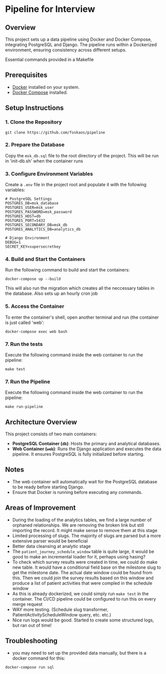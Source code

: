
# Pipeline for Interview

## Overview
This project sets up a data pipeline using Docker and Docker Compose, integrating PostgreSQL and Django. The pipeline runs within a Dockerized environment, ensuring consistency across different setups.

Essential commands provided in a Makefile

## Prerequisites
- [Docker](https://www.docker.com/get-started) installed on your system.
- [Docker Compose](https://docs.docker.com/compose/install/) installed.

## Setup Instructions

### 1. Clone the Repository
```
git clone https://github.com/foskaos/pipeline
```

### 2. Prepare the Database
Copy the `msk_db.sql` file to the root directory of the project. This will be run in 'init-db.sh' when the container runs

### 3. Configure Environment Variables
Create a `.env` file in the project root and populate it with the following variables:

```
# PostgreSQL Settings
POSTGRES_DB=msk_database
POSTGRES_USER=msk_user
POSTGRES_PASSWORD=msk_password
POSTGRES_HOST=db
POSTGRES_PORT=5432
POSTGRES_SECONDARY_DB=msk_db
POSTGRES_ANALYTICS_DB=analytics_db

# Django Environment
DEBUG=1
SECRET_KEY=supersecretkey
```

### 4. Build and Start the Containers
Run the following command to build and start the containers:
```
docker-compose up --build
```
This will also run the migration which creates all the neccessary tables in the database.
Also sets up an hourly cron job

### 5. Access the Container
To enter the container's shell, open another terminal and run (the container is just called 'web':
```
docker-compose exec web bash
```

### 7. Run the tests
Execute the following command inside the web container to run the pipeline:
```
make test
```

### 7. Run the Pipeline
Execute the following command inside the web container to run the pipeline:
```
make run-pipeline
```

## Architecture Overview
This project consists of two main containers:
- **PostgreSQL Container (`db`)**: Hosts the primary and analytical databases.
- **Web Container (`web`)**: Runs the Django application and executes the data pipeline. It ensures PostgreSQL is fully initialized before starting.

## Notes
- The web container will automatically wait for the PostgreSQL database to be ready before starting Django.
- Ensure that Docker is running before executing any commands.

## Areas of Improvement
- During the loading of the analytics tables, we find a large number of orphaned relationships. We are removing the broken link but still importing the record. It might make sense to remove them at this stage
- Limited processing of slugs. The majority of slugs are parsed but a more extensive parser would be beneficial
- Better data cleansing at analytic stage
- The ```patient_journey_schedule_window``` table is quite large, it would be good to make an incremental loader for it, perhaps using hasing?
- To check which survey results were created in time, we could do make new table. It would have a conditional field base on the milestone slug to get the milestone date. The actual date window could be found from this. Then we could join the survey results based on this window and produce a list of patient activities that were compled in the schedule window
- As this is already dockerized, we could simply run ```make test``` in the container. The CI/CD pipeline could be configured to run this on every merge request
- WAY more testing. (Schedule slug transformer, PatientActivityScheduleWindow query, etc. etc.)
- Nice run logs would be good. Started to create some structured logs, but ran out of time!


## Troubleshooting

- you may need to set up the provided data manually, but there is a docker command for this:
```
docker-compose run sql
```

